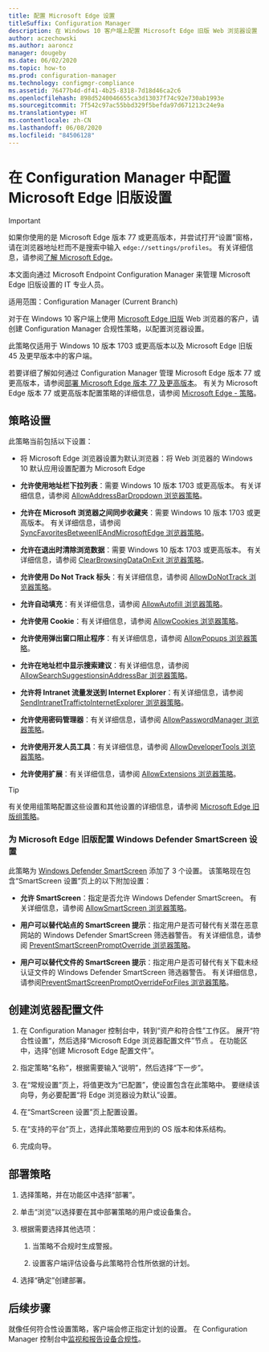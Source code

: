 ```yaml
---
title: 配置 Microsoft Edge 设置
titleSuffix: Configuration Manager
description: 在 Windows 10 客户端上配置 Microsoft Edge 旧版 Web 浏览器设置
author: aczechowski
ms.author: aaroncz
manager: dougeby
ms.date: 06/02/2020
ms.topic: how-to
ms.prod: configuration-manager
ms.technology: configmgr-compliance
ms.assetid: 76477b4d-df41-4b25-8318-7d18d46ca2c6
ms.openlocfilehash: 898d5240046655ca3d13037f74c92e730ab1993e
ms.sourcegitcommit: 7f542c97ac55bbd329f5befda97d671213c24e9a
ms.translationtype: HT
ms.contentlocale: zh-CN
ms.lasthandoff: 06/08/2020
ms.locfileid: "84506128"
---
```

# <a name="configure-microsoft-edge-legacy-settings-in-configuration-manager"></a>在 Configuration Manager 中配置 Microsoft Edge 旧版设置

> [!IMPORTANT]
> 如果你使用的是 Microsoft Edge 版本 77 或更高版本，并尝试打开“设置”窗格，请在浏览器地址栏而不是搜索中输入 `edge://settings/profiles`。 有关详细信息，请参阅[了解 Microsoft Edge](https://support.microsoft.com/help/17171/microsoft-edge-get-to-know)。
>
> 本文面向通过 Microsoft Endpoint Configuration Manager 来管理 Microsoft Edge 旧版设置的 IT 专业人员。

适用范围：Configuration Manager (Current Branch)

<!-- 1357310 -->
对于在 Windows 10 客户端上使用 [Microsoft Edge 旧版](https://docs.microsoft.com/microsoft-edge/deploy/) Web 浏览器的客户，请创建 Configuration Manager 合规性策略，以配置浏览器设置。

此策略仅适用于 Windows 10 版本 1703 或更高版本以及 Microsoft Edge 旧版 45 及更早版本中的客户端。 <!--511552-->

若要详细了解如何通过 Configuration Manager 管理 Microsoft Edge 版本 77 或更高版本，请参阅[部署 Microsoft Edge 版本 77 及更高版本](../../apps/deploy-use/deploy-edge.md)。 有关为 Microsoft Edge 版本 77 或更高版本配置策略的详细信息，请参阅 [Microsoft Edge - 策略](https://docs.microsoft.com/DeployEdge/microsoft-edge-policies)。

## <a name="policy-settings"></a>策略设置

此策略当前包括以下设置：

- 将 Microsoft Edge 浏览器设置为默认浏览器：将 Web 浏览器的 Windows 10 默认应用设置配置为 Microsoft Edge

- **允许使用地址栏下拉列表**：需要 Windows 10 版本 1703 或更高版本。 有关详细信息，请参阅 [AllowAddressBarDropdown 浏览器策略](https://docs.microsoft.com/windows/client-management/mdm/policy-csp-browser#browser-allowaddressbardropdown)。

- **允许在 Microsoft 浏览器之间同步收藏夹**：需要 Windows 10 版本 1703 或更高版本。 有关详细信息，请参阅 [SyncFavoritesBetweenIEAndMicrosoftEdge 浏览器策略](https://docs.microsoft.com/windows/client-management/mdm/policy-csp-browser#browser-syncfavoritesbetweenieandmicrosoftedge)。

- **允许在退出时清除浏览数据**：需要 Windows 10 版本 1703 或更高版本。 有关详细信息，请参阅 [ClearBrowsingDataOnExit 浏览器策略](https://docs.microsoft.com/windows/client-management/mdm/policy-csp-browser#browser-clearbrowsingdataonexit)。

- **允许使用 Do Not Track 标头**：有关详细信息，请参阅 [AllowDoNotTrack 浏览器策略](https://docs.microsoft.com/windows/client-management/mdm/policy-csp-browser#browser-allowdonottrack)。

- **允许自动填充**：有关详细信息，请参阅 [AllowAutofill 浏览器策略](https://docs.microsoft.com/windows/client-management/mdm/policy-csp-browser#browser-allowautofill)。

- **允许使用 Cookie**：有关详细信息，请参阅 [AllowCookies 浏览器策略](https://docs.microsoft.com/windows/client-management/mdm/policy-csp-browser#browser-allowcookies)。

- **允许使用弹出窗口阻止程序**：有关详细信息，请参阅 [AllowPopups 浏览器策略](https://docs.microsoft.com/windows/client-management/mdm/policy-csp-browser#browser-allowpopups)。

- **允许在地址栏中显示搜索建议**：有关详细信息，请参阅 [AllowSearchSuggestionsinAddressBar 浏览器策略](https://docs.microsoft.com/windows/client-management/mdm/policy-csp-browser#browser-allowsearchsuggestionsinaddressbar)。

- **允许将 Intranet 流量发送到 Internet Explorer**：有关详细信息，请参阅 [SendIntranetTraffictoInternetExplorer 浏览器策略](https://docs.microsoft.com/windows/client-management/mdm/policy-csp-browser#browser-sendintranettraffictointernetexplorer)。

- **允许使用密码管理器**：有关详细信息，请参阅 [AllowPasswordManager 浏览器策略](https://docs.microsoft.com/windows/client-management/mdm/policy-csp-browser#browser-allowpasswordmanager)。

- **允许使用开发人员工具**：有关详细信息，请参阅 [AllowDeveloperTools 浏览器策略](https://docs.microsoft.com/windows/client-management/mdm/policy-csp-browser#browser-allowdevelopertools)。

- **允许使用扩展**：有关详细信息，请参阅 [AllowExtensions 浏览器策略](https://docs.microsoft.com/windows/client-management/mdm/policy-csp-browser#browser-allowextensions)。

> [!TIP]
> 有关使用组策略配置这些设置和其他设置的详细信息，请参阅 [Microsoft Edge 旧版组策略](https://docs.microsoft.com/microsoft-edge/deploy/group-policies/)。

### <a name="configure-windows-defender-smartscreen-settings-for-microsoft-edge-legacy"></a>为 Microsoft Edge 旧版配置 Windows Defender SmartScreen 设置
<!--1353701-->
此策略为 [Windows Defender SmartScreen](https://docs.microsoft.com/windows/security/threat-protection/microsoft-defender-smartscreen/microsoft-defender-smartscreen-overview) 添加了 3 个设置。 该策略现在包含“SmartScreen 设置”页上的以下附加设置：

- **允许 SmartScreen**：指定是否允许 Windows Defender SmartScreen。 有关详细信息，请参阅 [AllowSmartScreen 浏览器策略](https://docs.microsoft.com/windows/client-management/mdm/policy-csp-browser#browser-allowsmartscreen)。

- **用户可以替代站点的 SmartScreen 提示**：指定用户是否可替代有关潜在恶意网站的 Windows Defender SmartScreen 筛选器警告。 有关详细信息，请参阅 [PreventSmartScreenPromptOverride 浏览器策略](https://docs.microsoft.com/windows/client-management/mdm/policy-csp-browser#browser-preventsmartscreenpromptoverride)。

- **用户可以替代文件的 SmartScreen 提示**：指定用户是否可替代有关下载未经认证文件的 Windows Defender SmartScreen 筛选器警告。 有关详细信息，请参阅[PreventSmartScreenPromptOverrideForFiles 浏览器策略](https://docs.microsoft.com/windows/client-management/mdm/policy-csp-browser#browser-preventsmartscreenpromptoverrideforfiles)。

## <a name="create-the-browser-profile"></a>创建浏览器配置文件

1. 在 Configuration Manager 控制台中，转到“资产和符合性”工作区。 展开“符合性设置”，然后选择“Microsoft Edge 浏览器配置文件”节点 。 在功能区中，选择“创建 Microsoft Edge 配置文件”。

2. 指定策略“名称”，根据需要输入“说明”，然后选择“下一步”。

3. 在“常规设置”页上，将值更改为“已配置”，使设置包含在此策略中。 要继续该向导，务必要配置“将 Edge 浏览器设为默认”设置。

4. 在“SmartScreen 设置”页上配置设置。

5. 在“支持的平台”页上，选择此策略要应用到的 OS 版本和体系结构。

6. 完成向导。

## <a name="deploy-the-policy"></a>部署策略

1. 选择策略，并在功能区中选择“部署”。

2. 单击“浏览”以选择要在其中部署策略的用户或设备集合。

3. 根据需要选择其他选项：

    1. 当策略不合规时生成警报。

    2. 设置客户端评估设备与此策略符合性所依据的计划。

4. 选择“确定”创建部署。

## <a name="next-steps"></a>后续步骤

就像任何符合性设置策略，客户端会修正指定计划的设置。 在 Configuration Manager 控制台中[监视和报告设备合规性](monitor-compliance-settings.md)。
